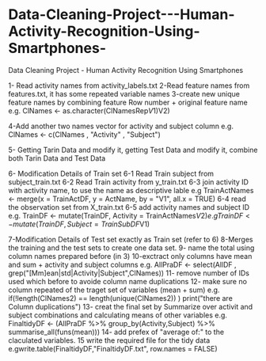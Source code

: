 # Data-Cleaning-Project---Human-Activity-Recognition-Using-Smartphones-
Data Cleaning Project - Human Activity Recognition Using Smartphones

1- Read activity names from activity_labels.txt
2-Read feature names from features.txt, it has some repeated variable names
3-create new unique feature names by combining feature Row number + original feature name
e.g. ClNames <- as.character(ClNamesRep$V1) %stri+% as.character(ClNamesRep$V2)

4-Add another two names vector for activity and subject column
e.g. ClNames <- c(ClNames , "Activity" , "Subject")

5- Getting Tarin Data and modify it, getting Test Data and modify it, combine both Tarin Data and Test Data

6- Modification Details of Train set
6-1 Read Train subject from subject_train.txt
6-2 Read Train activity from y_train.txt
6-3 join activity ID with activity name, to use the name as descriptive lable 
e.g TrainActNames <- merge(x = TrainActDF, y = ActName, by = "V1", all.x = TRUE)
6-4 read the observation set from X_train.txt
6-5 add activity names and subject ID
e.g. TrainDF <- mutate(TrainDF, Activity = TrainActNames$V2)
e.g  TrainDF <- mutate(TrainDF, Subject = TrainSubDF$V1)

7-Modification Details of Test set exactly as Train set (refer to 6) 
8-Merges the training and the test sets to create one data set.
9- name the total using column names prepared before (in 3)
10-exctract only columns have mean and sum + activity and subject columns 
e.g. AllPraDF <-  select(AllDF , grep("[Mm]ean|std|Activity|Subject",ClNames))
11- remove number of IDs used which before to avoide column name duplications
12- make sure no column repeated of the traget set of variables (mean + sum)
 e.g. if(!length(ClNames2) == length(unique(ClNames2)) ) print("there are Column duplications")
13- creat the final set by Summarize over activit and subject combinations and calculating means of other variables
e.g. FinaltidyDF <- (AllPraDF %>% group_by(Activity,Subject) %>% summarise_all(funs(mean)))
14- add prefex of "average of:" to the claculated variables. 
15 write the required file for the tidy data
e.gwrite.table(FinaltidyDF,"FinaltidyDF.txt", row.names = FALSE)




